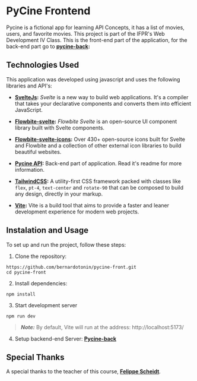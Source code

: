 
# PyCine Frontend

  

Pycine is a fictional app for learning API Concepts, it has a list of movies, users, and favorite movies. This project is part of the IFPR's Web Development IV Class. This is the front-end part of the application, for the back-end part go to **[pycine-back](https://github.com/bernardotonin/pycine-back):**

  
 

## Technologies Used

  

This application was developed using javascript and uses the following libraries and API's:

  

- **[SvelteJs](https://svelte.dev/docs/introduction):** _Svelte_ is a new way to build web applications. It's a compiler that takes your declarative components and converts them into efficient JavaScript.

- **[Flowbite-svelte](https://flowbite-svelte.com/):** _Flowbite Svelte_ is an open-source UI component library built with Svelte components.

- **[Flowbite-svelte-icons](https://github.com/themesberg/flowbite-svelte-icons):** Over 430+ open-source icons built for Svelte and Flowbite and a collection of other external icon libraries to build beautiful websites.

- **[Pycine API](https://github.com/bernardotonin/pycine-back):** Back-end part of application. Read it's readme for more information.

- **[TailwindCSS](https://pipenv.pypa.io/en/latest/):** A utility-first CSS framework packed with classes like `flex`, `pt-4`, `text-center` and `rotate-90` that can be composed to build any design, directly in your markup.
- **[Vite](https://pipenv.pypa.io/en/latest/):** Vite is a build tool that aims to provide a faster and leaner development experience for modern web projects.

## Instalation and Usage

To set up and run the project, follow these steps:

1. Clone the repository:

```
https://github.com/bernardotonin/pycine-front.git
cd pycine-front
```

2. Install dependencies:

```
npm install
```

3. Start development server

```
npm run dev
```

> **_Note:_** By default, Vite will run at the address: http://localhost:5173/

4. Setup backend-end Server: **[Pycine-back](https://github.com/bernardotonin/pycine-back)**

  

## Special Thanks

  

A special thanks to the teacher of this course, **[Felippe Scheidt](https://github.com/fscheidt)**.
